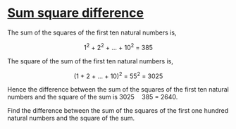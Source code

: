 # [Sum square difference](http://projecteuler.net/problem=6)


<p>The sum of the squares of the first ten natural numbers is,</p>
<div style="text-align:center">1<sup>2</sup> + 2<sup>2</sup> + ... + 10<sup>2</sup> = 385</div>
<p>The square of the sum of the first ten natural numbers is,</p>
<div style="text-align:center">(1 + 2 + ... + 10)<sup>2</sup> = 55<sup>2</sup> = 3025</div>
<p>Hence the difference between the sum of the squares of the first ten natural numbers and the square of the sum is 3025 <img src="images/symbol_minus.gif" width="9" height="3" alt="−" border="0" style="vertical-align:middle;"> 385 = 2640.</p>
<p>Find the difference between the sum of the squares of the first one hundred natural numbers and the square of the sum.</p>

